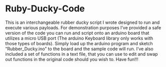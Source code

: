 # Ruby-Ducky-Code

This is an interchangeable rubber ducky script I wrote designed to run and execute various payloads. For demonstration purposes I’ve provided a safe version of the code you can run and script onto an arduino board that utilizes a micro USB port (The arduino Keyboard library only works with those types of boards). Simply load up the arduino program and sketch “Rubber_Ducky.ino” to the board and the sample code will run. I’ve also included a set of functions in a text file, that you can use to edit and swap out functions in the original code should you wish to. Have fun!!!
